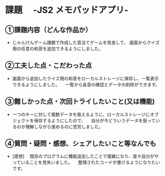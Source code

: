 # 課題　 -JS2 メモパッドアプリ-

## ①課題内容（どんな作品か）
- じゃんけんゲーム課題で作成した音当てゲームを改良して、
  画面からクイズ用の任意の和音を追加できるようにしました。

## ②工夫した点・こだわった点
- 画面から追加したクイズ用の和音をローカルストレージに保存し、一覧表示できるようにしました。
　一覧から各音の確認とデータの削除ができます。

## ③難しかった点・次回トライしたいこと(又は機能)
- 一つのキーに対して複数データを扱えるように、ローカルストレージにオブジェクトを保存するようにしたので、
　自分が今どういうデータを扱っているのか理解しながら進めるのに苦労しました。


## ④質問・疑問・感想、シェアしたいこと等なんでも
- [感想]
　既存のプログラムに機能追加したことで複雑になり、度々自分がやっていることを見失いました。
　整理されたコードが書けるようになりたいです。